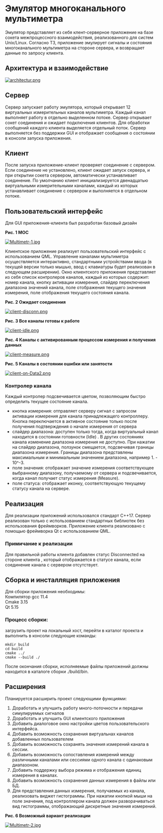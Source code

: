 # Эмулятор многоканального мультиметра

Эмулятор представляет из себя клент-серверное приложение на базе сокета межпроцессного взаимодействия, реализованного для систем Unix/Linux.
Согласно ТЗ, приложение эмулирует сигналы и состояния многоканального мультиметра на стороне сервера, и возвращает данные по запросу клиента.

## Архитектура и взаимодействие

[![architectur.png](https://i.postimg.cc/ZRjqzGqW/architectur.png)](https://postimg.cc/JDD8bdZ8)

## Сервер

Сервер запускает работу эмулятора, который открывает 12 виртуальных измерительных каналов мультиметра. Каждый канал выполняет работу в отдельно выделенном потоке. 
Сервер открывает сокет соединения и ожидает подключения клиентов. Для обработки сообщений каждого клиента выделяется отдельный поток.
Сервер выполняется без поддержки GUI  и отображает сообщения о состоянии в консоли запуска приложения. 

## Клиент

После запуска приложение-клиент проверяет соединение с сервером. Если соединение не установлено, клиент ожидает запуск сервера, и при открытии сокета сервером, автоматически устанавливает соединение. По умолчанию клиент инициализируется двенадцатью виртуальными измерительными каналами, каждый из которых устанавливает соединение с сервером и выполняется в отдельном потоке. 

## Пользовательский интерфейс

Для GUI приложения-клиента был разработан базовый дизайн  

**Рис. 1 МОС**

[![Multimetr-1.jpg](https://i.postimg.cc/C1BHv6kt/Multimetr-1.jpg)](https://postimg.cc/gXpZjsMq)

Клиентское приложение реализует пользовательский интерфейс с использованием QML. Управление каналами мультиметра осуществляется интерактивно, стандартными устройствами ввода (в текущей версии только мышью, ввод с клавиатуры будет реализован в следующем расширении). Окно клиентского приложения представляет из себя список контролеров каналов, каждый из которых содержит: номер канала, кнопку активации измерения, слайдер переключения диапазона значений канала, поле отображения текущего значения измерения, поле отображения текущего состояния канала. 

**Рис. 2 Ожидает соединения**  

[![client-disconn.png](https://i.postimg.cc/FHY5L0Cg/client-disconn.png)](https://postimg.cc/zyYcmHrV)

**Рис. 3 Все каналы готовы к работе**  

[![client-idle.png](https://i.postimg.cc/tTtLjk7y/client-idle.png)](https://postimg.cc/N9FN811P)

**Рис. 4 Каналы с активированным процессом измерения и получения данных**  

[![client-measure.png](https://i.postimg.cc/fTg1DJW3/client-measure.png)](https://postimg.cc/D8LxcfXF)

**Рис. 5 Каналы в состоянии ошибки или занятости**  

[![client-on-Data2.png](https://i.postimg.cc/VLSD9416/client-on-Data2.png)](https://postimg.cc/qzTs4sNV)

### Контролер канала

Каждый контролер подсвечивается цветом, позволяющим быстро определить текущее состояние канала. 
- кнопка измерения: отправляет серверу сигнал с запросом активации измерения для канала принадлежащего контроллеру. Кнопка переключается в активное состояние только после получения подтверждения о начале измерения от сервера
- слайдер диапазона: доступен только тогда, когда виртуальный канал находится в состоянии готовности (Idle) . В других состояниях канала изменение диапазона измерения не доступно. При нажатии на слайдер диапазона, ползунок смещается, подсвечивая границы диапазона измерения. Границы диапазона представлены максимальным и минимальным значением диапазона, например 1. - 10^-3. 
- поле значения: отображает значение измерения соответствующее выбранному диапазону, получаемому от сервера и подсвечивается, когда канал получает статус измерения (Measure). 
- поле статуса: отображает иконку, соответствующую текущему статусу канала на сервере. 

## Реализация 

Для реализации приложений использовался стандарт С++17. Сервер реализован только с использованием стандартных библиотек без использования фреймворков.  Приложение клиента реализовано с помощью фреймворка Qt с использованием QML. 

### Примичание к реализации  

Для правильной работы клиента добавлен статус Disconnected на стороне клиента , который отображается в статусе канала, если соединение канала с сервером отсутствует.

## Сборка и инсталляция приложения  

Для сборки приложения необходимы:  
Компилятор gcc 11.4  
Cmake 3.15   
Qt 5.15  

### Процесс сборки:
загрузить проект на локальный хост, перейти в каталог проекта и выполнить в консоли следующие команды:

```
mkdir build  
cd build  
cmake ../
cmake --build ./
```

После окончания сборки, исполняемые файлы приложений должны находится в каталоге cборки ./build/bin.

## Расширения

Планируется расширить проект следующими функциями:

1. Доработать и улучшить работу много-поточности и передачи симулируемых сигналов
2. Доработать и улучшить GUI клиентского приложения
3. Добавить диалоговое окно настройки цветов пользовательского интерфейса. 
4. Добавить возможность сохранения виртуальнах каналов добавленных пользователем
5. Добавить возможность сохранять значения измерений канала в сессии. 
6. Добавить возможность сопоставления измерений между различными каналами или сессиями одного канала с одинаковым диапазоном. 
7. Добавить поддержку выбора режима и отображения единиц измерения в каналах.
8. Добавить возможность сохранения данных измерения в файлы или БД.
9. Для представления данных измерения, получаемых из канала, реализовать виджет гистограммы. При нажатии кнопкой мыши на поле значения, под контроллером канала должен разворачиваться вид гистограммы, отображающий дискретные значения измерений. 

**Рис. 6 Возможный вариант реализации**  

[![Multimetr-2.jpg](https://i.postimg.cc/054CNmmq/Multimetr-2.jpg)](https://postimg.cc/t7h6Ss2r)

